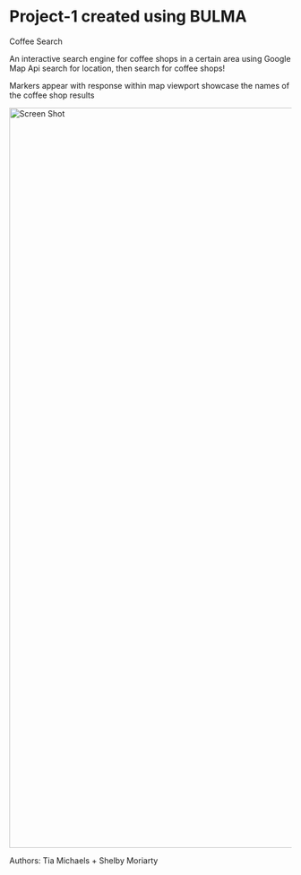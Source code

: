 # Project-1 created using BULMA
Coffee Search

An interactive search engine for coffee shops in a certain area using Google Map Api
search for location,
then search for coffee shops!

Markers appear with response within map viewport
showcase the names of the coffee shop results

<img width="1321" alt="Screen Shot " src="https://user-images.githubusercontent.com/83666696/133369034-ec9acf88-d4b4-4df0-a938-8e3c216f306b.png">

Authors: Tia Michaels + Shelby Moriarty


